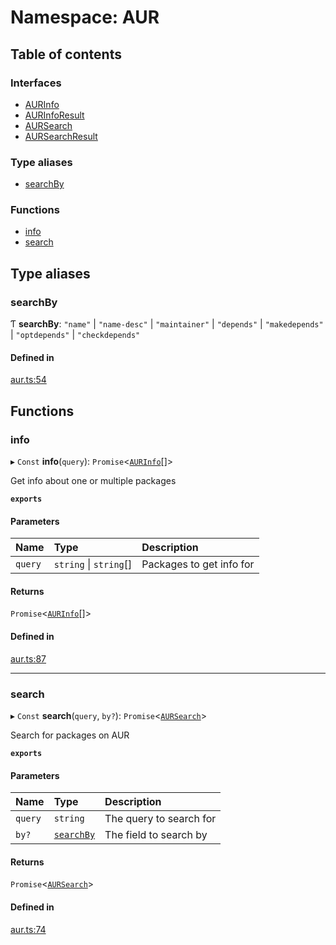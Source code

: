 # Namespace: AUR

## Table of contents

### Interfaces

- [AURInfo](../wiki/AUR.AURInfo)
- [AURInfoResult](../wiki/AUR.AURInfoResult)
- [AURSearch](../wiki/AUR.AURSearch)
- [AURSearchResult](../wiki/AUR.AURSearchResult)

### Type aliases

- [searchBy](../wiki/AUR#searchby)

### Functions

- [info](../wiki/AUR#info)
- [search](../wiki/AUR#search)

## Type aliases

### searchBy

Ƭ **searchBy**: ``"name"`` \| ``"name-desc"`` \| ``"maintainer"`` \| ``"depends"`` \| ``"makedepends"`` \| ``"optdepends"`` \| ``"checkdepends"``

#### Defined in

[aur.ts:54](https://github.com/xinuxuz/xeorarch/blob/e534786/src/aur.ts#L54)

## Functions

### info

▸ `Const` **info**(`query`): `Promise`<[`AURInfo`](../wiki/AUR.AURInfo)[]\>

Get info about one or multiple packages

**`exports`**

#### Parameters

| Name | Type | Description |
| :------ | :------ | :------ |
| `query` | `string` \| `string`[] | Packages to get info for |

#### Returns

`Promise`<[`AURInfo`](../wiki/AUR.AURInfo)[]\>

#### Defined in

[aur.ts:87](https://github.com/xinuxuz/xeorarch/blob/e534786/src/aur.ts#L87)

___

### search

▸ `Const` **search**(`query`, `by?`): `Promise`<[`AURSearch`](../wiki/AUR.AURSearch)\>

Search for packages on AUR

**`exports`**

#### Parameters

| Name | Type | Description |
| :------ | :------ | :------ |
| `query` | `string` | The query to search for |
| `by?` | [`searchBy`](../wiki/AUR#searchby) | The field to search by |

#### Returns

`Promise`<[`AURSearch`](../wiki/AUR.AURSearch)\>

#### Defined in

[aur.ts:74](https://github.com/xinuxuz/xeorarch/blob/e534786/src/aur.ts#L74)
